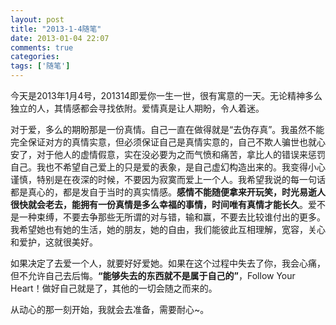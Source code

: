 ```yaml
---
layout: post
title: "2013-1-4随笔"
date: 2013-01-04 22:07
comments: true
categories: 
tags: ['随笔']
---
```

今天是2013年1月4号，201314即爱你一生一世，很有寓意的一天。无论精神多么独立的人，其情感都会寻找依附。爱情真是让人期盼，令人着迷。

对于爱，多么的期盼那是一份真情。自己一直在做得就是“去伪存真”。我虽然不能完全保证对方的真情实意，但必须保证自己是真情实意的，自己不欺人骗世也就心安了，对于他人的虚情假意，实在没必要为之而气愤和痛苦，拿比人的错误来惩罚自己。我也不希望自己爱上的只是爱的表象，是自己虚幻构造出来的。我变得小心谨慎，特别是在夜深的时候，不要因为寂寞而爱上一个人。我希望我说的每一句话都是真心的，都是发自于当时的真实情感。**感情不能随便拿来开玩笑，时光易逝人很快就会老去，能拥有一份真情是多么幸福的事情，时间唯有真情才能长久**。爱不是一种束缚，不要去争那些无所谓的对与错，输和赢，不要去比较谁付出的更多。我希望她也有她的生活，她的朋友，她的自由，我们能彼此互相理解，宽容，关心和爱护，这就很美好。

如果决定了去爱一个人，就要好好爱她。如果在这个过程中失去了你，我会心痛，但不允许自己去后悔。**“能够失去的东西就不是属于自己的”**，Follow Your Heart！做好自己就是了，其他的一切会随之而来的。

从动心的那一刻开始，我就会去准备，需要耐心~。